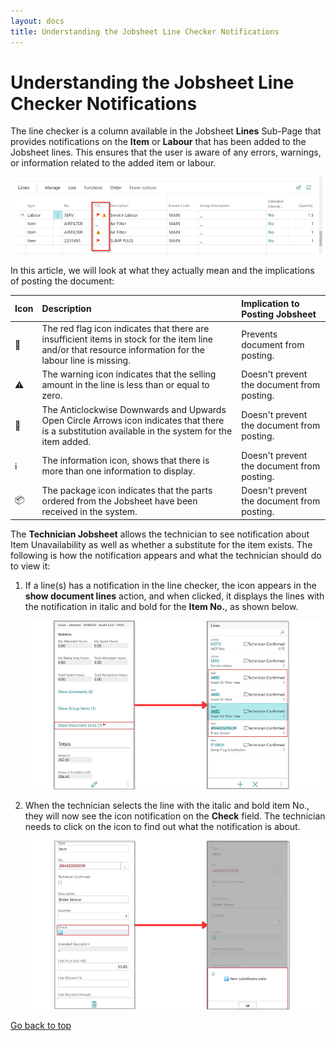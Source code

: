 ```yaml
---
layout: docs
title: Understanding the Jobsheet Line Checker Notifications
---
```


<a name="top"></a>

# Understanding the Jobsheet Line Checker Notifications
The line checker is a column available in the Jobsheet **Lines** Sub-Page that provides notifications on the **Item** or **Labour** that has been added to the Jobsheet lines. This ensures that the user is aware of any errors, warnings, or information related to the added item or labour. 

   ![](media/garagehive-line-checker.png)

In this article, we will look at what they actually mean and the implications of posting the document:

   | Icon | Description                                                                                                                                               | Implication to Posting Jobsheet            |
   | :--- | :-------------------------------------------------------------------------------------------------------------------------------------------------------- | :----------------------------------------- |
   | 🚩    | The red flag icon indicates that there are insufficient items in stock for the item line and/or that resource information for the labour line is missing. | Prevents document from posting.            |
   | ⚠️    | The warning icon indicates that the selling amount in the line is less than or equal to zero.                                                             | Doesn't prevent the document from posting. |
   | 🔁    | The Anticlockwise Downwards and Upwards Open Circle Arrows icon indicates that there is a substitution available in the system for the item added.        | Doesn't prevent the document from posting. |
   | ℹ️    | The information icon, shows that there is more than one information to display.                                                                           | Doesn't prevent the document from posting. |
   | 📦    | The package icon indicates that the parts ordered from the Jobsheet have been received in the system.                                                     | Doesn't prevent the document from posting. |

The **Technician Jobsheet** allows the technician to see notification about Item Unavailability as well as whether a substitute for the item exists. The following is how the notification appears and what the technician should do to view it:
1. If a line(s) has a notification in the line checker, the icon appears in the **show document lines** action, and when clicked, it displays the lines with the notification in italic and bold for the **Item No.**, as shown below.

   ![](media/garagehive-line-checker-technician1.png)

2. When the technician selects the line with the italic and bold item No., they will now see the icon notification on the **Check** field. The technician needs to click on the icon to find out what the notification is about.

   ![](media/garagehive-line-checker-technician2.png)


[Go back to top](#top)
